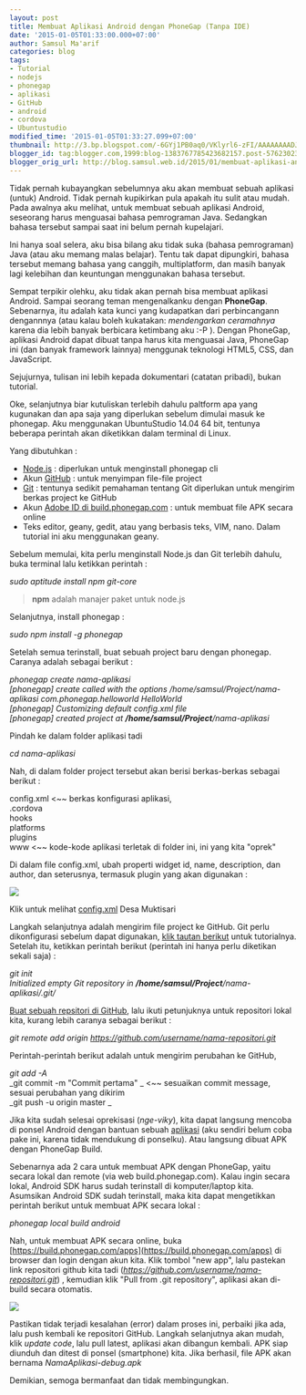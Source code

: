```yaml
---
layout: post
title: Membuat Aplikasi Android dengan PhoneGap (Tanpa IDE)
date: '2015-01-05T01:33:00.000+07:00'
author: Samsul Ma'arif
categories: blog
tags:
- Tutorial
- nodejs
- phonegap
- aplikasi
- GitHub
- android
- cordova
- Ubuntustudio
modified_time: '2015-01-05T01:33:27.099+07:00'
thumbnail: http://3.bp.blogspot.com/-6GYj1PB0aq0/VKlyrl6-zFI/AAAAAAAADJo/-GEZ-ZEBjho/s72-c/config-xml-phonegap2.png
blogger_id: tag:blogger.com,1999:blog-1383767785423682157.post-5762302384561496839
blogger_orig_url: http://blog.samsul.web.id/2015/01/membuat-aplikasi-android.html
---
```


Tidak pernah kubayangkan sebelumnya aku akan membuat sebuah aplikasi (untuk) Android. Tidak pernah kupikirkan pula apakah itu sulit atau mudah. Pada awalnya aku melihat, untuk membuat sebuah aplikasi Android, seseorang harus menguasai bahasa pemrograman Java. Sedangkan bahasa tersebut sampai saat ini belum pernah kupelajari.  

Ini hanya soal selera, aku bisa bilang aku tidak suka (bahasa pemrograman) Java (atau aku memang malas belajar). Tentu tak dapat dipungkiri, bahasa tersebut memang bahasa yang canggih, multiplatform, dan masih banyak lagi kelebihan dan keuntungan menggunakan bahasa tersebut.  

Sempat terpikir olehku, aku tidak akan pernah bisa membuat aplikasi Android. Sampai seorang teman mengenalkanku dengan **PhoneGap**. Sebenarnya, itu adalah kata kunci yang kudapatkan dari perbincangann dengannnya (atau kalau boleh kukatakan: _mendengarkan ceramahnya_ karena dia lebih banyak berbicara ketimbang aku :-P ). Dengan PhoneGap, aplikasi Android dapat dibuat tanpa harus kita menguasai Java, PhoneGap ini (dan banyak framework lainnya) menggunak teknologi HTML5, CSS, dan JavaScript.  

Sejujurnya, tulisan ini lebih kepada dokumentari (catatan pribadi), bukan tutorial.  

Oke, selanjutnya biar kutuliskan terlebih dahulu paltform apa yang kugunakan dan apa saja yang diperlukan sebelum dimulai masuk ke phonegap. Aku menggunakan UbuntuStudio 14.04 64 bit, tentunya beberapa perintah akan diketikkan dalam terminal di Linux.  

Yang dibutuhkan :  

*   [Node.js](https://www.npmjs.com/) : diperlukan untuk menginstall phonegap cli
*   Akun [GitHub](https://github.com/) : untuk menyimpan file-file project
*   [Git](http://git-scm.com/) : tentunya sedikit pemahaman tentang Git diperlukan untuk mengirim berkas project ke GitHub
*   Akun [Adobe ID di build.phonegap.com](https://build.phonegap.com/) : untuk membuat file APK secara online
*   Teks editor, geany, gedit, atau yang berbasis teks, VIM, nano. Dalam tutorial ini aku menggunakan geany.

Sebelum memulai, kita perlu menginstall Node.js dan Git terlebih dahulu, buka terminal lalu ketikkan perintah :  

_sudo aptitude install npm git-core_  

> **npm** adalah manajer paket untuk node.js

Selanjutnya, install phonegap :  

_sudo npm install -g phonegap_  

Setelah semua terinstall, buat sebuah project baru dengan phonegap. Caranya adalah sebagai berikut :  

_phonegap create nama-aplikasi_  
_[phonegap] create called with the options /home/samsul/Project/nama-aplikasi com.phonegap.helloworld HelloWorld_  
_[phonegap] Customizing default config.xml file_  
_[phonegap] created project at __/home/samsul/Project__/nama-aplikasi_  

Pindah ke dalam folder aplikasi tadi  

_cd nama-aplikasi_  

Nah, di dalam folder project tersebut akan berisi berkas-berkas sebagai berikut :  

config.xml  <~~ berkas konfigurasi aplikasi,  
.cordova  
hooks  
platforms  
plugins  
www       <~~ kode-kode aplikasi terletak di folder ini, ini yang kita "oprek"  

Di dalam file config.xml, ubah properti widget id, name, description, dan author, dan seterusnya, termasuk plugin yang akan digunakan :  







[![](http://3.bp.blogspot.com/-6GYj1PB0aq0/VKlyrl6-zFI/AAAAAAAADJo/-GEZ-ZEBjho/s1600/config-xml-phonegap2.png)](http://3.bp.blogspot.com/-6GYj1PB0aq0/VKlyrl6-zFI/AAAAAAAADJo/-GEZ-ZEBjho/s1600/config-xml-phonegap2.png)





Klik untuk melihat [config.xml](https://github.com/samsulmaarif/berita-muktisari/blob/master/www/config.xml) Desa Muktisari







Langkah selanjutnya adalah mengirim file project ke GitHub. Git perlu dikonfigurasi sebelum dapat digunakan, [klik tautan berikut](https://help.github.com/articles/set-up-git/) untuk tutorialnya. Setelah itu, ketikkan perintah berikut (perintah ini hanya perlu diketikan sekali saja) :  

_git init_  
_Initialized empty Git repository in __/home/samsul/Project__/nama-aplikasi/.git/_  

[Buat sebuah repsitori di GitHub](https://help.github.com/articles/create-a-repo/), lalu ikuti petunjuknya untuk repositori lokal kita, kurang lebih caranya sebagai berikut :  

_git remote add origin https://github.com/username/nama-repositori.git_  

Perintah-perintah berikut adalah untuk mengirim perubahan ke GitHub,  

_git add -A_  
_git commit -m "Commit pertama"  _ <~~ sesuaikan commit message, sesuai perubahan yang dikirim  
_git push -u origin master _  

Jika kita sudah selesai oprekisasi (_nge-viky_), kita dapat langsung mencoba di ponsel Android dengan bantuan sebuah [aplikasi](http://app.phonegap.com/) (aku sendiri belum coba pake ini, karena tidak mendukung di ponselku). Atau langsung dibuat APK dengan PhoneGap Build.  

Sebenarnya ada 2 cara untuk membuat APK dengan PhoneGap, yaitu secara lokal dan remote (via web build.phonegap.com). Kalau ingin secara lokal, Android SDK harus sudah terinstall di komputer/laptop kita. Asumsikan Android SDK sudah terinstall, maka kita dapat mengetikkan perintah berikut untuk membuat APK secara lokal :  

_phonegap local build android_  

Nah, untuk membuat APK secara online, buka [https://build.phonegap.com/apps](https://build.phonegap.com/apps) di browser dan login dengan akun kita. Klik tombol "new app", lalu pastekan link repositori github kita tadi (_https://github.com/username/nama-repositori.git_) , kemudian klik "Pull from .git repository", aplikasi akan di-build secara otomatis.  

[![](http://4.bp.blogspot.com/-SpBVL1VtNrY/VKmCoCQJCcI/AAAAAAAADJ4/7IFl1dqp1q4/s1600/build-phonegap-com-desa-muktisari.png)](http://4.bp.blogspot.com/-SpBVL1VtNrY/VKmCoCQJCcI/AAAAAAAADJ4/7IFl1dqp1q4/s1600/build-phonegap-com-desa-muktisari.png)

Pastikan tidak terjadi kesalahan (error) dalam proses ini, perbaiki jika ada, lalu push kembali ke repositori GitHub. Langkah selanjutnya akan mudah, klik _update code_, lalu pull latest, aplikasi akan dibangun kembali. APK siap diunduh dan ditest di ponsel (smartphone) kita. Jika berhasil, file APK akan bernama _NamaAplikasi-debug.apk_  

Demikian, semoga bermanfaat dan tidak membingungkan.
